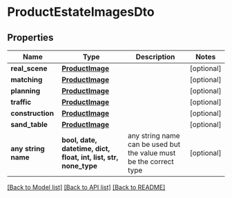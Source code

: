 # ProductEstateImagesDto


## Properties
Name | Type | Description | Notes
------------ | ------------- | ------------- | -------------
**real_scene** | [**ProductImage**](ProductImage.md) |  | [optional] 
**matching** | [**ProductImage**](ProductImage.md) |  | [optional] 
**planning** | [**ProductImage**](ProductImage.md) |  | [optional] 
**traffic** | [**ProductImage**](ProductImage.md) |  | [optional] 
**construction** | [**ProductImage**](ProductImage.md) |  | [optional] 
**sand_table** | [**ProductImage**](ProductImage.md) |  | [optional] 
**any string name** | **bool, date, datetime, dict, float, int, list, str, none_type** | any string name can be used but the value must be the correct type | [optional]

[[Back to Model list]](../README.md#documentation-for-models) [[Back to API list]](../README.md#documentation-for-api-endpoints) [[Back to README]](../README.md)


